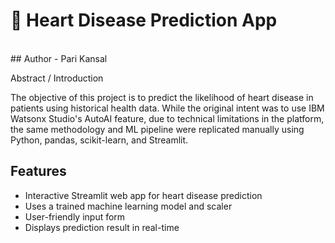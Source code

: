 # 💓 Heart Disease Prediction App
<br>
## Author - Pari Kansal

<br>

Abstract / Introduction

The objective of this project is to predict the likelihood of heart disease in patients using historical health data. While the original intent was to use IBM Watsonx Studio's AutoAI feature, due to technical limitations in the platform, the same methodology and ML pipeline were replicated manually using Python, pandas, scikit-learn, and Streamlit.

## Features

- Interactive Streamlit web app for heart disease prediction
- Uses a trained machine learning model and scaler
- User-friendly input form
- Displays prediction result in real-time
